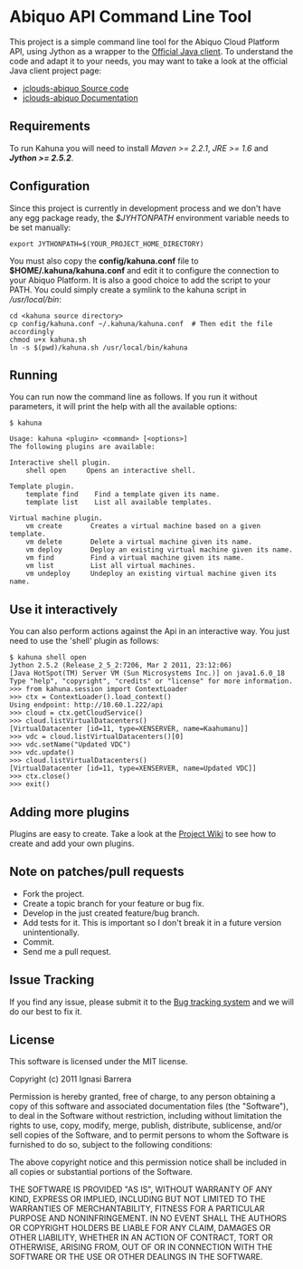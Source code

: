 Abiquo API Command Line Tool
============================

This project is a simple command line tool for the Abiquo Cloud Platform API, using
Jython as a wrapper to the [Official Java client](https://github.com/abiquo/jclouds-abiquo).
To understand the code and adapt it to your needs, you may want to take a
look at the official Java client project page:

 * [jclouds-abiquo Source code](https://github.com/abiquo/jclouds-abiquo)
 * [jclouds-abiquo Documentation](https://github.com/abiquo/jclouds-abiquo/wiki)


Requirements
------------

To run Kahuna you will need to install *Maven >= 2.2.1*, *JRE >= 1.6* and ***Jython >= 2.5.2***.


Configuration
-------------

Since this project is currently in development process and we don't have any egg 
package ready, the *$JYHTONPATH* environment variable needs to be set manually:

    export JYTHONPATH=$(YOUR_PROJECT_HOME_DIRECTORY)

You must also copy the **config/kahuna.conf** file to **$HOME/.kahuna/kahuna.conf**
and edit it to configure the connection to your Abiquo Platform. It is also a good choice
to add the script to your PATH. You could simply create a symlink to the kahuna script
in */usr/local/bin*:

    cd <kahuna source directory>
    cp config/kahuna.conf ~/.kahuna/kahuna.conf  # Then edit the file accordingly
    chmod u+x kahuna.sh
    ln -s $(pwd)/kahuna.sh /usr/local/bin/kahuna


Running
-------

You can run now the command line as follows. If you run it without parameters, it will
print the help with all the available options:

    $ kahuna
    
    Usage: kahuna <plugin> <command> [<options>]
    The following plugins are available:
    
    Interactive shell plugin. 
        shell open     Opens an interactive shell.
    
    Template plugin. 
        template find	 Find a template given its name. 
        template list	 List all available templates. 
    
    Virtual machine plugin. 
        vm create       Creates a virtual machine based on a given template. 
        vm delete       Delete a virtual machine given its name. 
        vm deploy       Deploy an existing virtual machine given its name. 
        vm find         Find a virtual machine given its name. 
        vm list         List all virtual machines. 
        vm undeploy	    Undeploy an existing virtual machine given its name. 


Use it interactively
--------------------

You can also perform actions against the Api in an interactive way. You just need to
use the 'shell' plugin as follows:

    $ kahuna shell open
    Jython 2.5.2 (Release_2_5_2:7206, Mar 2 2011, 23:12:06) 
    [Java HotSpot(TM) Server VM (Sun Microsystems Inc.)] on java1.6.0_18
    Type "help", "copyright", "credits" or "license" for more information.
    >>> from kahuna.session import ContextLoader
    >>> ctx = ContextLoader().load_context()
    Using endpoint: http://10.60.1.222/api
    >>> cloud = ctx.getCloudService()         
    >>> cloud.listVirtualDatacenters()
    [VirtualDatacenter [id=11, type=XENSERVER, name=Kaahumanu]]
    >>> vdc = cloud.listVirtualDatacenters()[0]
    >>> vdc.setName("Updated VDC")
    >>> vdc.update()
    >>> cloud.listVirtualDatacenters()         
    [VirtualDatacenter [id=11, type=XENSERVER, name=Updated VDC]]
    >>> ctx.close()
    >>> exit()


Adding more plugins
-------------------

Plugins are easy to create. Take a look at the [Project Wiki](https://github.com/nacx/kahuna/wiki)
to see how to create and add your own plugins.


Note on patches/pull requests
-----------------------------
 
 * Fork the project.
 * Create a topic branch for your feature or bug fix.
 * Develop in the just created feature/bug branch.
 * Add tests for it. This is important so I don't break it in a future version unintentionally.
 * Commit.
 * Send me a pull request.


Issue Tracking
--------------

If you find any issue, please submit it to the [Bug tracking system](https://github.com/nacx/kahuna/issues) and we
will do our best to fix it.

License
-------

This software is licensed under the MIT license.

Copyright (c) 2011 Ignasi Barrera

Permission is hereby granted, free of charge, to any person obtaining a copy
of this software and associated documentation files (the "Software"), to deal
in the Software without restriction, including without limitation the rights
to use, copy, modify, merge, publish, distribute, sublicense, and/or sell
copies of the Software, and to permit persons to whom the Software is
furnished to do so, subject to the following conditions:

The above copyright notice and this permission notice shall be included in
all copies or substantial portions of the Software.

THE SOFTWARE IS PROVIDED "AS IS", WITHOUT WARRANTY OF ANY KIND, EXPRESS OR
IMPLIED, INCLUDING BUT NOT LIMITED TO THE WARRANTIES OF MERCHANTABILITY,
FITNESS FOR A PARTICULAR PURPOSE AND NONINFRINGEMENT. IN NO EVENT SHALL THE
AUTHORS OR COPYRIGHT HOLDERS BE LIABLE FOR ANY CLAIM, DAMAGES OR OTHER
LIABILITY, WHETHER IN AN ACTION OF CONTRACT, TORT OR OTHERWISE, ARISING FROM,
OUT OF OR IN CONNECTION WITH THE SOFTWARE OR THE USE OR OTHER DEALINGS IN
THE SOFTWARE.

